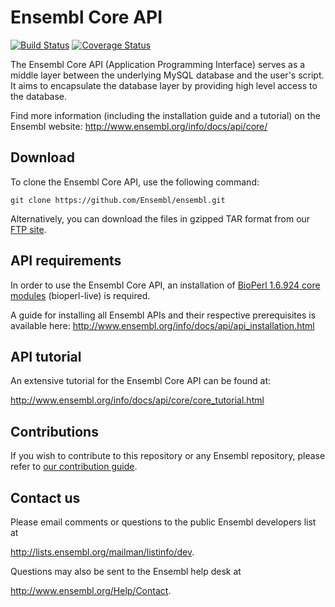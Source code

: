 # Ensembl Core API

[![Build Status](https://travis-ci.org/Ensembl/ensembl.svg?branch=master)][travis]
[![Coverage Status](https://coveralls.io/repos/github/Ensembl/ensembl/badge.svg?branch=master)][coveralls]

[travis]: https://travis-ci.org/Ensembl/ensembl
[coveralls]: https://coveralls.io/github/Ensembl/ensembl

The Ensembl Core API (Application Programming Interface) serves as a middle layer between the underlying MySQL database and the user's script. It aims to encapsulate the database layer by providing high level access to the database.

Find more information (including the installation guide and a tutorial) on the Ensembl website: http://www.ensembl.org/info/docs/api/core/


## Download
To clone the Ensembl Core API, use the following command:

```
git clone https://github.com/Ensembl/ensembl.git
```
Alternatively, you can download the files in gzipped TAR format from our [FTP site](https://ftp.ensembl.org/pub/ensembl-api.tar.gz).

## API requirements
In order to use the Ensembl Core API, an installation of [BioPerl 1.6.924 core modules](https://github.com/bioperl/bioperl-live/archive/release-1-6-924.zip) (bioperl-live) is required.

A guide for installing all Ensembl APIs and their respective prerequisites is available here:
http://www.ensembl.org/info/docs/api/api_installation.html

## API tutorial
An extensive tutorial for the Ensembl Core API can be found at:

http://www.ensembl.org/info/docs/api/core/core_tutorial.html

## Contributions

If you wish to contribute to this repository or any Ensembl repository, please refer to [our contribution guide](https://github.com/Ensembl/ensembl/blob/master/CONTRIBUTING.md).


## Contact us
Please email comments or questions to the public Ensembl developers list at

<http://lists.ensembl.org/mailman/listinfo/dev>.

Questions may also be sent to the Ensembl help desk at

<http://www.ensembl.org/Help/Contact>.
